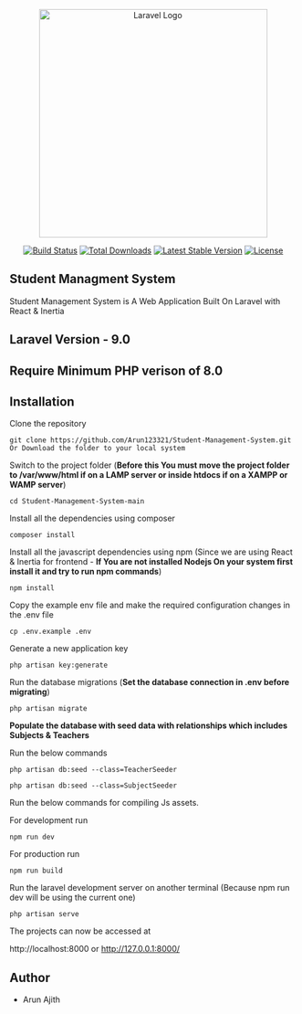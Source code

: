 <p align="center"><a href="https://laravel.com" target="_blank"><img src="https://raw.githubusercontent.com/laravel/art/master/logo-lockup/5%20SVG/2%20CMYK/1%20Full%20Color/laravel-logolockup-cmyk-red.svg" width="400" alt="Laravel Logo"></a></p>

<p align="center">
<a href="https://travis-ci.org/laravel/framework"><img src="https://travis-ci.org/laravel/framework.svg" alt="Build Status"></a>
<a href="https://packagist.org/packages/laravel/framework"><img src="https://img.shields.io/packagist/dt/laravel/framework" alt="Total Downloads"></a>
<a href="https://packagist.org/packages/laravel/framework"><img src="https://img.shields.io/packagist/v/laravel/framework" alt="Latest Stable Version"></a>
<a href="https://packagist.org/packages/laravel/framework"><img src="https://img.shields.io/packagist/l/laravel/framework" alt="License"></a>
</p>

## Student Managment System

Student Management System is A Web Application Built On Laravel with React & Inertia

## Laravel Version - 9.0
## Require Minimum PHP verison of 8.0


## Installation



Clone the repository

    git clone https://github.com/Arun123321/Student-Management-System.git
    Or Download the folder to your local system
    
Switch to the project folder (**Before this You must move the project folder to /var/www/html if on a LAMP server or inside htdocs if on a XAMPP or WAMP server**)

    cd Student-Management-System-main

Install all the dependencies using composer

    composer install
    
    
Install all the javascript dependencies using npm (Since we are using React & Inertia for frontend - **If You are not installed Nodejs On your system first install it and try to run npm commands**)

    npm install    

Copy the example env file and make the required configuration changes in the .env file

    cp .env.example .env

Generate a new application key

    php artisan key:generate
    
Run the database migrations (**Set the database connection in .env before migrating**)

    php artisan migrate
    
**Populate the database with seed data with relationships which includes Subjects & Teachers**

Run the below commands

    php artisan db:seed --class=TeacherSeeder
    
    php artisan db:seed --class=SubjectSeeder
    

Run the below commands for compiling Js assets.


   For development run

    npm run dev
    
   For production run

    npm run build
 
   
Run the laravel development server on another terminal (Because npm run dev will be using the current one)

    php artisan serve
   
    
   The projects can now be accessed at

   http://localhost:8000 or http://127.0.0.1:8000/
    
 ## Author
 
 - Arun Ajith
